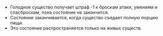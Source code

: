 - Голодное существо получает штраф -1 к броскам атаки, умениям и спасброскам, пока состояние не закончится. 
- Состояние заканчивается, когда существо съедает полную порцию пищи. 
- Это состояние распространяется только на живых существ.